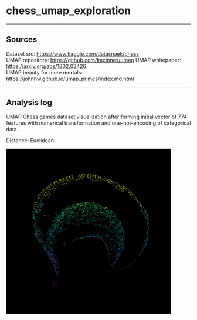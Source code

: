 # chess_umap_exploration

---

## Sources 
Dataset src: https://www.kaggle.com/datasnaek/chess \
UMAP repository: https://github.com/lmcinnes/umap
UMAP whitepaper: https://arxiv.org/abs/1802.03426 \
UMAP beauty for mere mortals: https://johnhw.github.io/umap_primes/index.md.html

---

## Analysis log

UMAP Chess games dataset visualization after forming initial vector of 774 features with numerical transformation and one-hot-encoding of categorical data.

Distance: Euclidean
<p>
  <img src="https://github.com/nefiu/chess_umap_exploration/blob/master/screens/euclidean_v02.png" width="450" title="cosine vis v0.1">
</p>
